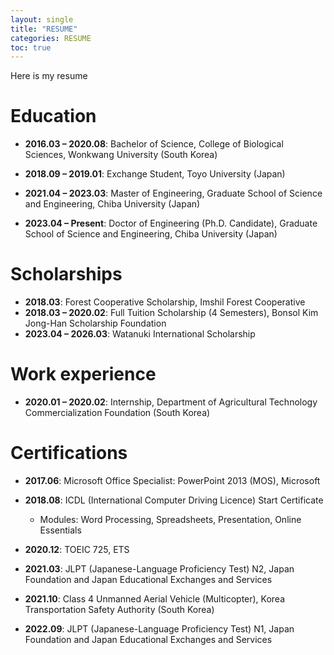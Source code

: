 ```yaml
---
layout: single
title: "RESUME"
categories: RESUME
toc: true
---
```


Here is my resume

# Education

- **2016.03 – 2020.08**: Bachelor of Science, College of Biological Sciences, Wonkwang University (South Korea)

- **2018.09 – 2019.01**: Exchange Student, Toyo University (Japan)

- **2021.04 – 2023.03**: Master of Engineering, Graduate School of Science and Engineering, Chiba University (Japan)

- **2023.04 – Present**: Doctor of Engineering (Ph.D. Candidate), Graduate School of Science and Engineering, Chiba University (Japan)
  
  

# Scholarships

- **2018.03**: Forest Cooperative Scholarship, Imshil Forest Cooperative
- **2018.03 – 2020.02**: Full Tuition Scholarship (4 Semesters), Bonsol Kim Jong-Han Scholarship Foundation
- **2023.04 – 2026.03**: Watanuki International Scholarship
  
  

# Work experience

- **2020.01 – 2020.02**: Internship, Department of Agricultural Technology Commercialization Foundation (South Korea)  
  
  

# Certifications

- **2017.06**: Microsoft Office Specialist: PowerPoint 2013 (MOS), Microsoft

- **2018.08**: ICDL (International Computer Driving Licence) Start Certificate 
  
  - Modules: Word Processing, Spreadsheets, Presentation, Online Essentials

- **2020.12**: TOEIC 725, ETS

- **2021.03**: JLPT (Japanese-Language Proficiency Test) N2, Japan Foundation and Japan Educational Exchanges and Services

- **2021.10**: Class 4 Unmanned Aerial Vehicle (Multicopter), Korea Transportation Safety Authority (South Korea)

- **2022.09**: JLPT (Japanese-Language Proficiency Test) N1, Japan Foundation and Japan Educational Exchanges and Services
